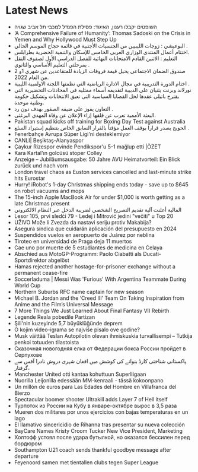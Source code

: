 # Latest News
-  השופטים יקבלו רענון, האיגוד: פסילת הפנדל למכבי תל אביב שגויה
-  ‘A Comprehensive Failure of Humanity’: Thomas Sadoski on the Crisis in Yemen and Why Hollywood Must Step Up
-  البوعيشي : زوجات الليبيين من الجنسيات الأجنبية في قائمة حجاج الموسم الحالي .
-  اختتام أعمال المنتدى الوزاري العربي الخامس للإسكان والتنمية الحضرية بطرابلس.
-  التعليم : الاثنين القادم الامتحانات النهائية للفصل الدراسي الأول لصفوف النقل بمرحلتي التعليم الأساسي والثانوي .
-  صندوق الضمان الاجتماعي يحيل قيمة فروقات الزيادة للمتقاعدين عن شهري 1و 2 من العام 2022.
-  اختام الدورة التدريبية في مجال الادارة الرياضية التي نظمتها اللجنة الاولمبية الليبية .
-  نورلاند وبرنت يثنيان على الدبيبة لتقديمه أسماء ممثليه في المحادثات التحضيرية التي يقترح باتيلي عقدها لحل القضايا السياسية التي تعيق الانتخابات وتشكيل حكومة وطنية موحدة.
-  التعاون يفوز على ضيفه الصقور بهدف دون رد .
-  البعثة الأممية تعرب عن قلقها إزاء الإعلان عن وفاة المهدي البرغثي.
-  Pakistan squad kicks off training for Boxing Day Test against Australia
-  الحويج يصدر قرارا بوقف العمل مؤقتاً بالقرار السابق الخاص بتنظيم إستيراد السلع .
-  Fenerbahçe Avrupa Süper Ligi'ni desteklemiyor
-  CANLI| Beşiktaş-Alanyaspor
-  Çaykur Rizespor evinde Pendikspor'u 5-1 mağlup etti |ÖZET
-  Kara Kartal'ın golcüsü stoper Colley
-  Anzeige – Jubiläumsausgabe: 50 Jahre AVU Heimatvorteil: Ein Blick zurück und nach vorn
-  London travel chaos as Euston services cancelled and last-minute strike hits Eurostar
-  Hurry! iRobot's 1-day Christmas shipping ends today - save up to $645 on robot vacuums and mops
-  The 15-inch Apple MacBook Air for under $1,000 is worth getting as a late Christmas present
-  المالية أعلنت آلية تقديم التصريح الشخصي لضريبة الدخل عبر النظام الالكتروني
-  Lesor 105, prvi sledći 79 - Ledej i Mitrović jedini "večiti" u Top 20
-  UŽIVO Može li Zvezda da nastavi seriju protiv Makabija?
-  Asegura síndica que cuidarán aplicación del presupuesto en 2024
-  Suspendidos vuelos en aeropuerto de Juárez por neblina
-  Tiroteo en universidad de Praga deja 11 muertos
-  Cae uno por muerte de 5 estudiantes de medicina en Celaya
-  Abschied aus MotoGP-Programm: Paolo Ciabatti als Ducati-Sportdirektor abgelöst
-  Hamas rejected another hostage-for-prisoner exchange without a permanent cease-fire
-  Soccerladuma | Messi Was 'Furious' With Argentina Teammate During World Cup
-  Northern Suburbs RFC name captain for new season
-  Michael B. Jordan and the ‘Creed III’ Team On Taking Inspiration from Anime and the Film’s Universal Message
-  7 More Things We Just Learned About Final Fantasy VII Rebirth
-  Legende Reala pobedile Partizan
-  Şili'nin kuzeyinde 5,7 büyüklüğünde deprem
-  O kojim video-igrama se najviše pisalo ove godine?
-  Musk väittää Teslan Autopilotin olevan ihmiskuskia turvallisempi – Tutkija penkoi totuuden tilastoista
-  Сказочная новогодняя елка от Федерации бокса России пройдет в Серпухове‎
-  پاکستانی شناختی کارڈ بنوانے کی کوشش میں افغان شہری دروش نادرا آفس سے گرفتار،
-  Manchester United otti kantaa kohuttuun Superliigaan
-  Nuorilla Leijonilla edessään MM-kenraali - tässä kokoonpano
-  Un millón de euros para Las Edades del Hombre en Villafranca del Bierzo
-  Spectacular boomer shooter Ultrakill adds Layer 7 of Hell itself
-  Турпоток из России на Кубу в январе-октябре вырос в 3,5 раза
-  Mueren dos militares por unos ejercicios con bajas temperaturas en un lago
-  El llamativo sincericidio de Rihanna tras presentar su nueva colección
-  BayCare Names Kristy Croom Tucker New Vice President, Marketing
-  Холтофф устоял после удара бутылкой, но оказался бессилен перед бордюром
-  Southampton U21 coach sends thankful goodbye message after departure
-  Feyenoord samen met tientallen clubs tegen Super League
